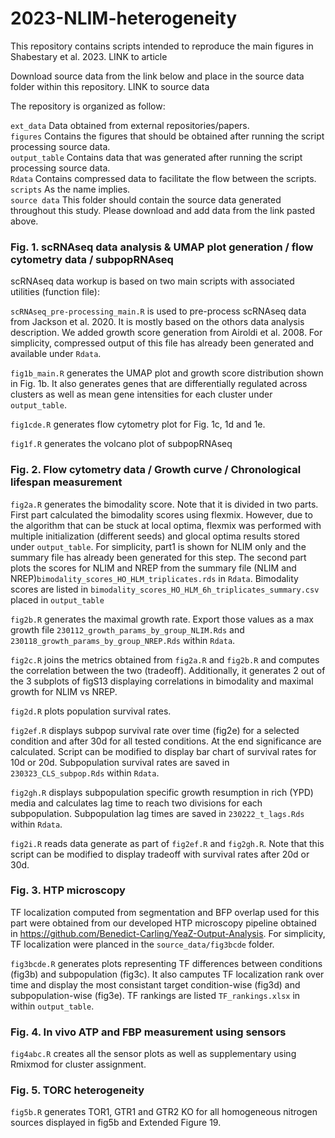 # 2023-NLIM-heterogeneity

This repository contains scripts intended to reproduce the main figures in Shabestary et al. 2023. 
LINK to article

Download source data from the link below and place in the source data folder within this repository. 
LINK to source data

The repository is organized as follow:

`ext_data` Data obtained from external repositories/papers.  
`figures` Contains the figures that should be obtained after running the script processing source data.  
`output_table` Contains data that was generated after running the script processing source data.  
`Rdata` Contains compressed data to facilitate the flow between the scripts.  
`scripts` As the name implies.  
`source data` This folder should contain the source data generated throughout this study. Please download and add data from the link pasted above.  

### Fig. 1. scRNAseq data analysis & UMAP plot generation / flow cytometry data / subpopRNAseq ###

scRNAseq data workup is based on two main scripts with associated utilities (function file):

`scRNAseq_pre-processing_main.R` is used to pre-process scRNAseq data from Jackson et al. 2020. It is mostly based on the othors data analysis description. We added growth score generation from Airoldi et al. 2008. For simplicity, compressed output of this file has already been generated and available under `Rdata`.

`fig1b_main.R` generates the UMAP plot and growth score distribution shown in Fig. 1b. It also generates genes that are differentially regulated across clusters as well as mean gene intensities for each cluster under `output_table`.

`fig1cde.R` generates flow cytometry plot for Fig. 1c, 1d and 1e.

`fig1f.R` generates the volcano plot of subpopRNAseq

### Fig. 2. Flow cytometry data / Growth curve / Chronological lifespan measurement ###

`fig2a.R` generates the bimodality score. Note that it is divided in two parts. First part calculated the bimodality scores using flexmix. However, due to the algorithm that can be stuck at local optima, flexmix was performed with multiple initialization (different seeds) and glocal optima results stored under `output_table`. For simplicity, part1 is shown for NLIM only and the summary file has already been generated for this step. The second part plots the scores for NLIM and NREP from the summary file (NLIM and NREP)`bimodality_scores_HO_HLM_triplicates.rds` in `Rdata`. Bimodality scores are listed in `bimodality_scores_HO_HLM_6h_triplicates_summary.csv` placed in `output_table`

`fig2b.R` generates the maximal growth rate. Export those values as a max growth file `230112_growth_params_by_group_NLIM.Rds` and `230118_growth_params_by_group_NREP.Rds` within `Rdata`.

`fig2c.R` joins the metrics obtained from `fig2a.R` and `fig2b.R` and computes the correlation between the two (tradeoff). Additionally, it generates 2 out of the 3 subplots of figS13 displaying correlations in bimodality and maximal growth for NLIM vs NREP.

`fig2d.R` plots population survival rates.

`fig2ef.R` displays subpop survival rate over time (fig2e) for a selected condition and after 30d for all tested conditions. At the end significance are calculated. Script can be modified to display bar chart of survival rates for 10d or 20d. Subpopulation survival rates are saved in `230323_CLS_subpop.Rds` within `Rdata`.

`fig2gh.R` displays subpopulation specific growth resumption in rich (YPD) media and calculates lag time to reach two divisions for each subpopulation. Subpopulation lag times are saved in `230222_t_lags.Rds` within `Rdata`.

`fig2i.R` reads data generate as part of `fig2ef.R` and `fig2gh.R`. Note that this script can be modified to display tradeoff with survival rates after 20d or 30d.

### Fig. 3. HTP microscopy ###

TF localization computed from segmentation and BFP overlap used for this part were obtained from our developed HTP microscopy pipeline obtained in https://github.com/Benedict-Carling/YeaZ-Output-Analysis. For simplicity, TF localization were planced in the `source_data/fig3bcde` folder.

`fig3bcde.R` generates plots representing TF differences between conditions (fig3b) and subpopulation (fig3c). It also camputes TF localization rank over time and display the most consistant target condition-wise (fig3d) and subpopulation-wise (fig3e). TF rankings are listed `TF_rankings.xlsx` in within `output_table`. 

### Fig. 4. In vivo ATP and FBP measurement using sensors ###

`fig4abc.R` creates all the sensor plots as well as supplementary using Rmixmod for cluster assignment.  

### Fig. 5. TORC heterogeneity ###

`fig5b.R` generates TOR1, GTR1 and GTR2 KO for all homogeneous nitrogen sources displayed in fig5b and Extended Figure 19.


